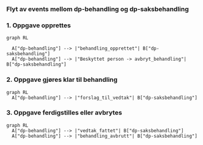 ### Flyt av events mellom dp-behandling og dp-saksbehandling


### 1. Oppgave opprettes
```mermaid
graph RL

  A["dp-behandling"] --> |"behandling_opprettet"| B["dp-saksbehandling"]
  A["dp-behandling"] --> |"Beskyttet person -> avbryt_behandling"| B["dp-saksbehandling"]
```

### 2. Oppgave gjøres klar til behandling
```mermaid
graph RL
  A["dp-behandling"] --> |"forslag_til_vedtak"| B["dp-saksbehandling"]
```

### 3. Oppgave ferdigstilles eller avbrytes
```mermaid
graph RL
  A["dp-behandling"] --> |"vedtak_fattet"| B["dp-saksbehandling"]
  A["dp-behandling"] --> |"behandling_avbrutt"| B["dp-saksbehandling"]
```



